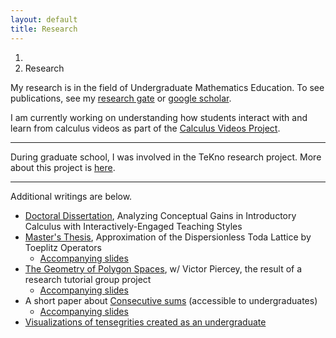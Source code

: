 ```yaml
---
layout: default
title: Research
---
```


<ol class="breadcrumb">
  <li><a href="/"><i class="fa fa-home"></i></a></li>
  <li class="active">Research</li>
</ol>

My research is in the field of Undergraduate Mathematics Education. To see publications, see my [research gate](https://www.researchgate.net/profile/Matt_Thomas3) or [google scholar](https://scholar.google.com/citations?hl=en&user=BiK7h4AAAAAJ&view_op=list_works&sortby=pubdate).

I am currently working on understanding how students interact with and learn from calculus videos as part of the [Calculus Videos Project](http://calcvids.github.io).

---

During graduate school, I was involved in the TeKno research project. More about this project is [here](https://sites.google.com/site/teknoresearchsite/home).

---

Additional writings are below.

* [Doctoral Dissertation](http://arizona.openrepository.com/arizona/bitstream/10150/299075/1/azu_etd_12859_sip1_m.pdf), Analyzing Conceptual Gains in Introductory Calculus with Interactively-Engaged Teaching Styles
* [Master's Thesis](docs/thomas_ms_thesis.pdf), Approximation of the Dispersionless Toda Lattice by Toeplitz Operators
	* [Accompanying slides](docs/thomas_defenseslides.pdf)
* [The Geometry of Polygon Spaces](docs/RTG/polygonspaces.pdf), w/ Victor Piercey, the result of a research tutorial group project
	* [Accompanying slides](docs/RTG/RTGslides.pdf)
* A short paper about [Consecutive sums](docs/consecutivesums.pdf) (accessible to undergraduates)
	* [Accompanying slides](docs/consecutivesums_slides.pdf)
* [Visualizations of tensegrities created as an undergraduate](http://www.math.cornell.edu/~mdt29/)
